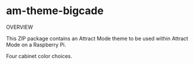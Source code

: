 # am-theme-bigcade

OVERVIEW

This ZIP package contains an Attract Mode theme to be used within Attract Mode on a Raspberry Pi.

Four cabinet color choices.  
